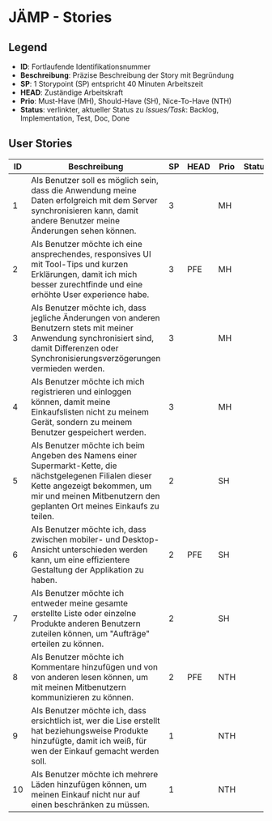 # JÄMP - Stories

## Legend

* **ID**: Fortlaufende Identifikationsnummer
* **Beschreibung**: Präzise Beschreibung der Story mit Begründung
* **SP**: 1 Storypoint (SP) entspricht 40 Minuten Arbeitszeit
* **HEAD**: Zuständige Arbeitskraft
* **Prio**: Must-Have (MH), Should-Have (SH), Nice-To-Have (NTH)
* **Status**: verlinkter, aktueller Status zu *Issues/Task*: Backlog, Implementation, Test, Doc, Done

## User Stories

| ID | Beschreibung                                                                                                                                                                                                       | SP | HEAD | Prio | Status |
|----|-------------------------------------------------------------------------------------------------------------------------------------------------------------------------------------------------------------------|----|------|------|--------|
| 1  | Als Benutzer soll es möglich sein, dass die Anwendung meine Daten erfolgreich mit dem Server synchronisieren kann, damit andere Benutzer meine Änderungen sehen können.                                           | 3  |    | MH   |        |
| 2  | Als Benutzer möchte ich eine ansprechendes, responsives UI mit Tool-Tips und kurzen Erklärungen, damit ich mich besser zurechtfinde und eine erhöhte User experience habe.                                        | 3  | PFE | MH   |        |
| 3  | Als Benutzer möchte ich, dass jegliche Änderungen von anderen Benutzern stets mit meiner Anwendung synchronisiert sind, damit Differenzen oder Synchronisierungsverzögerungen vermieden werden.                   | 3  |      | MH   |        |
| 4  | Als Benutzer möchte ich mich registrieren und einloggen können, damit meine Einkaufslisten nicht zu meinem Gerät, sondern zu meinem Benutzer gespeichert werden.                                                  | 3  |      | MH   |        |
| 5  | Als Benutzer möchte ich beim Angeben des Namens einer Supermarkt-Kette, die nächstgelegenen Filialen dieser Kette angezeigt bekommen, um mir und meinen Mitbenutzern den geplanten Ort meines Einkaufs zu teilen. | 2  |      | SH   |        |
| 6  | Als Benutzer möchte ich, dass zwischen mobiler- und Desktop-Ansicht unterschieden werden kann, um eine effizientere Gestaltung der Applikation zu haben.                                                          | 2  | PFE | SH   |        |
| 7  | Als Benutzer möchte ich entweder meine gesamte erstellte Liste oder einzelne Produkte anderen Benutzern zuteilen können, um "Aufträge" erteilen zu können.                                                        | 2  |      | SH   |        |
| 8  | Als Benutzer möchte ich Kommentare hinzufügen und von von anderen lesen können, um mit meinen Mitbenutzern kommunizieren zu können.                                                                               | 2  | PFE | NTH  |        |
| 9  | Als Benutzer möchte ich, dass ersichtlich ist, wer die Lise erstellt hat beziehungsweise Produkte hinzufügte, damit ich weiß, für wen der Einkauf gemacht werden soll.                                            | 1  |      | NTH  |        |
| 10 | Als Benutzer möchte ich mehrere Läden hinzufügen können, um meinen Einkauf nicht nur auf einen beschränken zu müssen.                                                                                             | 1  |      | NTH  |        |

